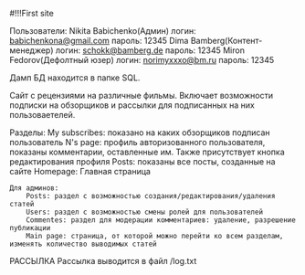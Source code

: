 #!!!First site

Пользователи:
Nikita Babichenko(Админ)
логин: babichenkona@gmail.com
пароль: 12345
Dima Bamberg(Контент-менеджер)
логин: schokk@bamberg.de
пароль: 12345
Miron Fedorov(Дефолтный юзер)
логин: norimyxxxo@bm.ru
пароль: 12345

Дамп БД находится в папке SQL.


Сайт с рецензиями на различные фильмы. Включает возможности подписки на обзорщиков и рассылки для подписанных на них пользоваетелей.

Разделы:
    My subscribes: показано на каких обзорщиков подписан пользователь
    N's page: профиль авторизованного пользователя, показаны комментарии, оставленные им. Также присутствует кнопка редактирования профиля
    Posts: показаны все посты, созданные на сайте
    Homepage: Главная страница

    Для админов:
        Posts: раздел с возможностью создания/редактирования/удаления статей
        Users: раздел с возможностью смены ролей для пользователей
        Commentes: раздел для модерации комментариев: удаление, разрешение публикации
        Main page: страница, от которой можно перейти ко всем разделам, изменять количество выводимых статей


РАССЫЛКА
Рассылка выводится в файл /log.txt
